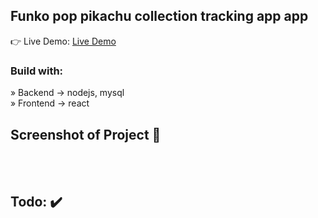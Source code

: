 <div align='center'><img style="width:20%"></div>

<h2>Funko pop pikachu collection tracking app app</h2>

👉 Live Demo: <a href=''>Live Demo</a>

<h3>Build with:</h3>

» Backend -> nodejs, mysql <br>
» Frontend -> react

<h2>Screenshot of Project 📸</h2>
<br>

<br>

<h2>Todo: ✔️</h2>
<br>

<!-- - [ ] Add carousel for collection
- [ ] Add animations for cards -->

<br>
